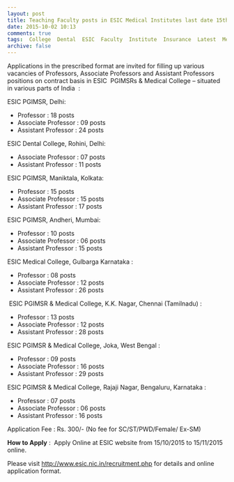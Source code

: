 ```yaml
---
layout: post
title: Teaching Faculty posts in ESIC Medical Institutes last date 15th Nov-2015   
date: 2015-10-02 10:13
comments: true
tags:  College  Dental  ESIC  Faculty  Institute  Insurance  Latest  Medical  Online 
archive: false
---
```

Applications in the prescribed format are invited for filling up various vacancies of Professors, Associate Professors and Assistant Professors  positions on contract basis in ESIC  PGIMSRs & Medical College – situated in various parts of India  :


ESIC PGIMSR, Delhi:  

- Professor : 18 posts
- Associate Professor : 09 posts
- Assistant Professor : 24 posts 


ESIC Dental College, Rohini, Delhi:  

- Associate Professor : 07 posts
- Assistant Professor : 11 posts 


ESIC PGIMSR, Maniktala, Kolkata:  

- Professor : 15 posts
- Associate Professor : 15 posts
- Assistant Professor : 17 posts 


ESIC PGIMSR, Andheri, Mumbai:  

- Professor : 10 posts
- Associate Professor : 06 posts
- Assistant Professor : 15 posts 


ESIC Medical College, Gulbarga Karnataka :  

- Professor : 08 posts
- Associate Professor : 12 posts
- Assistant Professor : 26 posts


 ESIC PGIMSR & Medical College, K.K. Nagar, Chennai (Tamilnadu) :  

- Professor : 13 posts
- Associate Professor : 12 posts
- Assistant Professor : 28 posts


ESIC PGIMSR & Medical College, Joka, West Bengal :  

- Professor : 09 posts
- Associate Professor : 16 posts
- Assistant Professor : 29 posts 


ESIC PGIMSR & Medical College, Rajaji Nagar, Bengaluru, Karnataka :  

- Professor : 07 posts
- Associate Professor : 06 posts
- Assistant Professor : 16 posts 


Application Fee : Rs. 300/- (No fee for SC/ST/PWD/Female/ Ex-SM)  

**How to Apply** :  Apply Online at ESIC website from 15/10/2015 to 15/11/2015 online. 

Please visit <http://www.esic.nic.in/recruitment.php> for details and online application format. 


